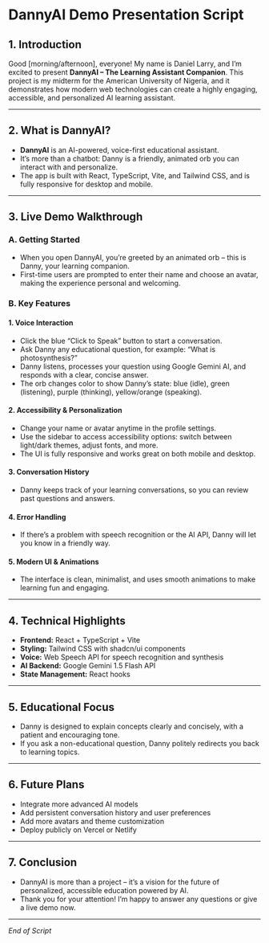 # DannyAI Demo Presentation Script

## 1. Introduction

Good [morning/afternoon], everyone! My name is Daniel Larry, and I’m excited to present **DannyAI – The Learning Assistant Companion**. This project is my midterm for the American University of Nigeria, and it demonstrates how modern web technologies can create a highly engaging, accessible, and personalized AI learning assistant.

---

## 2. What is DannyAI?

- **DannyAI** is an AI-powered, voice-first educational assistant.
- It’s more than a chatbot: Danny is a friendly, animated orb you can interact with and personalize.
- The app is built with React, TypeScript, Vite, and Tailwind CSS, and is fully responsive for desktop and mobile.

---

## 3. Live Demo Walkthrough

### A. Getting Started
- When you open DannyAI, you’re greeted by an animated orb – this is Danny, your learning companion.
- First-time users are prompted to enter their name and choose an avatar, making the experience personal and welcoming.

### B. Key Features

#### 1. **Voice Interaction**
- Click the blue “Click to Speak” button to start a conversation.
- Ask Danny any educational question, for example: “What is photosynthesis?”
- Danny listens, processes your question using Google Gemini AI, and responds with a clear, concise answer.
- The orb changes color to show Danny’s state: blue (idle), green (listening), purple (thinking), yellow/orange (speaking).

#### 2. **Accessibility & Personalization**
- Change your name or avatar anytime in the profile settings.
- Use the sidebar to access accessibility options: switch between light/dark themes, adjust fonts, and more.
- The UI is fully responsive and works great on both mobile and desktop.

#### 3. **Conversation History**
- Danny keeps track of your learning conversations, so you can review past questions and answers.

#### 4. **Error Handling**
- If there’s a problem with speech recognition or the AI API, Danny will let you know in a friendly way.

#### 5. **Modern UI & Animations**
- The interface is clean, minimalist, and uses smooth animations to make learning fun and engaging.

---

## 4. Technical Highlights

- **Frontend:** React + TypeScript + Vite
- **Styling:** Tailwind CSS with shadcn/ui components
- **Voice:** Web Speech API for speech recognition and synthesis
- **AI Backend:** Google Gemini 1.5 Flash API
- **State Management:** React hooks

---

## 5. Educational Focus

- Danny is designed to explain concepts clearly and concisely, with a patient and encouraging tone.
- If you ask a non-educational question, Danny politely redirects you back to learning topics.

---

## 6. Future Plans

- Integrate more advanced AI models
- Add persistent conversation history and user preferences
- Add more avatars and theme customization
- Deploy publicly on Vercel or Netlify

---

## 7. Conclusion

- DannyAI is more than a project – it’s a vision for the future of personalized, accessible education powered by AI.
- Thank you for your attention! I’m happy to answer any questions or give a live demo now.

---

*End of Script*
